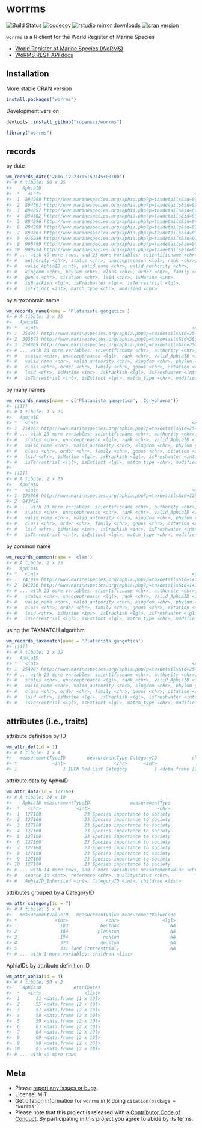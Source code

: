 worrms
======



<!-- README.md is generated from README.Rmd. Please edit that file -->

[![Build Status](https://travis-ci.org/ropensci/worrms.svg?branch=master)](https://travis-ci.org/ropensci/worrms)
[![codecov](https://codecov.io/gh/ropensci/worrms/branch/master/graph/badge.svg)](https://codecov.io/gh/ropensci/worrms)
[![rstudio mirror downloads](http://cranlogs.r-pkg.org/badges/worrms)](https://github.com/metacran/cranlogs.app)
[![cran version](http://www.r-pkg.org/badges/version/worrms)](https://cran.r-project.org/package=worrms)

`worrms` is a R client for the World Register of Marine Species

* [World Register of Marine Species (WoRMS)](http://www.marinespecies.org/)
* [WoRMS REST API docs](http://www.marinespecies.org/rest/)

## Installation

More stable CRAN version


```r
install.packages("worrms")
```

Development version


```r
devtools::install_github("ropensci/worrms")
```


```r
library("worrms")
```

## records

by date


```r
wm_records_date('2016-12-23T05:59:45+00:00')
#> # A tibble: 50 x 25
#>    AphiaID                                                           url
#>  *   <int>                                                         <chr>
#>  1  894298 http://www.marinespecies.org/aphia.php?p=taxdetails&id=894298
#>  2  894301 http://www.marinespecies.org/aphia.php?p=taxdetails&id=894301
#>  3  894297 http://www.marinespecies.org/aphia.php?p=taxdetails&id=894297
#>  4  894302 http://www.marinespecies.org/aphia.php?p=taxdetails&id=894302
#>  5  894296 http://www.marinespecies.org/aphia.php?p=taxdetails&id=894296
#>  6  894299 http://www.marinespecies.org/aphia.php?p=taxdetails&id=894299
#>  7  894303 http://www.marinespecies.org/aphia.php?p=taxdetails&id=894303
#>  8  915236 http://www.marinespecies.org/aphia.php?p=taxdetails&id=915236
#>  9  906769 http://www.marinespecies.org/aphia.php?p=taxdetails&id=906769
#> 10  909454 http://www.marinespecies.org/aphia.php?p=taxdetails&id=909454
#> # ... with 40 more rows, and 23 more variables: scientificname <chr>,
#> #   authority <chr>, status <chr>, unacceptreason <lgl>, rank <chr>,
#> #   valid_AphiaID <int>, valid_name <chr>, valid_authority <chr>,
#> #   kingdom <chr>, phylum <chr>, class <chr>, order <chr>, family <chr>,
#> #   genus <chr>, citation <chr>, lsid <chr>, isMarine <int>,
#> #   isBrackish <lgl>, isFreshwater <lgl>, isTerrestrial <lgl>,
#> #   isExtinct <int>, match_type <chr>, modified <chr>
```

by a taxonomic name


```r
wm_records_name(name = 'Platanista gangetica')
#> # A tibble: 3 x 25
#>   AphiaID                                                           url
#> *   <int>                                                         <chr>
#> 1  254967 http://www.marinespecies.org/aphia.php?p=taxdetails&id=254967
#> 2  383571 http://www.marinespecies.org/aphia.php?p=taxdetails&id=383571
#> 3  254969 http://www.marinespecies.org/aphia.php?p=taxdetails&id=254969
#> # ... with 23 more variables: scientificname <chr>, authority <chr>,
#> #   status <chr>, unacceptreason <lgl>, rank <chr>, valid_AphiaID <int>,
#> #   valid_name <chr>, valid_authority <chr>, kingdom <chr>, phylum <chr>,
#> #   class <chr>, order <chr>, family <chr>, genus <chr>, citation <chr>,
#> #   lsid <chr>, isMarine <int>, isBrackish <lgl>, isFreshwater <int>,
#> #   isTerrestrial <int>, isExtinct <lgl>, match_type <chr>, modified <chr>
```

by many names


```r
wm_records_names(name = c('Platanista gangetica', 'Coryphaena'))
#> [[1]]
#> # A tibble: 1 x 25
#>   AphiaID                                                           url
#> *   <int>                                                         <chr>
#> 1  254967 http://www.marinespecies.org/aphia.php?p=taxdetails&id=254967
#> # ... with 23 more variables: scientificname <chr>, authority <chr>,
#> #   status <chr>, unacceptreason <lgl>, rank <chr>, valid_AphiaID <int>,
#> #   valid_name <chr>, valid_authority <chr>, kingdom <chr>, phylum <chr>,
#> #   class <chr>, order <chr>, family <chr>, genus <chr>, citation <chr>,
#> #   lsid <chr>, isMarine <lgl>, isBrackish <lgl>, isFreshwater <int>,
#> #   isTerrestrial <lgl>, isExtinct <lgl>, match_type <chr>, modified <chr>
#> 
#> [[2]]
#> # A tibble: 2 x 25
#>   AphiaID                                                           url
#> *   <int>                                                         <chr>
#> 1  125960 http://www.marinespecies.org/aphia.php?p=taxdetails&id=125960
#> 2  843430                                                          <NA>
#> # ... with 23 more variables: scientificname <chr>, authority <chr>,
#> #   status <chr>, unacceptreason <chr>, rank <chr>, valid_AphiaID <int>,
#> #   valid_name <chr>, valid_authority <chr>, kingdom <chr>, phylum <chr>,
#> #   class <chr>, order <chr>, family <chr>, genus <chr>, citation <chr>,
#> #   lsid <chr>, isMarine <int>, isBrackish <int>, isFreshwater <int>,
#> #   isTerrestrial <int>, isExtinct <lgl>, match_type <chr>, modified <chr>
```

by common name


```r
wm_records_common(name = 'clam')
#> # A tibble: 2 x 25
#>   AphiaID                                                           url
#> *   <int>                                                         <chr>
#> 1  141919 http://www.marinespecies.org/aphia.php?p=taxdetails&id=141919
#> 2  141936 http://www.marinespecies.org/aphia.php?p=taxdetails&id=141936
#> # ... with 23 more variables: scientificname <chr>, authority <chr>,
#> #   status <chr>, unacceptreason <lgl>, rank <chr>, valid_AphiaID <int>,
#> #   valid_name <chr>, valid_authority <chr>, kingdom <chr>, phylum <chr>,
#> #   class <chr>, order <chr>, family <chr>, genus <chr>, citation <chr>,
#> #   lsid <chr>, isMarine <int>, isBrackish <lgl>, isFreshwater <lgl>,
#> #   isTerrestrial <lgl>, isExtinct <lgl>, match_type <chr>, modified <chr>
```

using the TAXMATCH algorithm


```r
wm_records_taxamatch(name = 'Platanista gangetica')
#> [[1]]
#> # A tibble: 1 x 25
#>   AphiaID                                                           url
#> *   <int>                                                         <chr>
#> 1  254967 http://www.marinespecies.org/aphia.php?p=taxdetails&id=254967
#> # ... with 23 more variables: scientificname <chr>, authority <chr>,
#> #   status <chr>, unacceptreason <lgl>, rank <chr>, valid_AphiaID <int>,
#> #   valid_name <chr>, valid_authority <chr>, kingdom <chr>, phylum <chr>,
#> #   class <chr>, order <chr>, family <chr>, genus <chr>, citation <chr>,
#> #   lsid <chr>, isMarine <lgl>, isBrackish <lgl>, isFreshwater <int>,
#> #   isTerrestrial <lgl>, isExtinct <lgl>, match_type <chr>, modified <chr>
```

## attributes (i.e., traits)

attribute definition by ID


```r
wm_attr_def(id = 1)
#> # A tibble: 1 x 4
#>   measurementTypeID        measurementType CategoryID             children
#> *             <int>                  <chr>      <int>               <list>
#> 1                 1 IUCN Red List Category          1 <data.frame [2 x 4]>
```

attribute data by AphiaID


```r
wm_attr_data(id = 127160)
#> # A tibble: 24 x 10
#>    AphiaID measurementTypeID               measurementType
#>  *   <chr>             <int>                         <chr>
#>  1  127160                23 Species importance to society
#>  2  127160                23 Species importance to society
#>  3  127160                23 Species importance to society
#>  4  127160                23 Species importance to society
#>  5  127160                23 Species importance to society
#>  6  127160                23 Species importance to society
#>  7  127160                23 Species importance to society
#>  8  127160                23 Species importance to society
#>  9  127160                23 Species importance to society
#> 10  127160                23 Species importance to society
#> # ... with 14 more rows, and 7 more variables: measurementValue <chr>,
#> #   source_id <int>, reference <chr>, qualitystatus <chr>,
#> #   AphiaID_Inherited <int>, CategoryID <int>, children <list>
```

attributes grouped by a CategoryID


```r
wm_attr_category(id = 7)
#> # A tibble: 5 x 4
#>   measurementValueID   measurementValue measurementValueCode
#> *              <int>              <chr>                <lgl>
#> 1                183            benthos                   NA
#> 2                184           plankton                   NA
#> 3                194             nekton                   NA
#> 4                323            neuston                   NA
#> 5                331 land (terrestrial)                   NA
#> # ... with 1 more variables: children <list>
```

AphiaIDs by attribute definition ID


```r
wm_attr_aphia(id = 4)
#> # A tibble: 50 x 2
#>    AphiaID            Attributes
#>  *   <int>                <list>
#>  1      11 <data.frame [1 x 10]>
#>  2      55 <data.frame [2 x 10]>
#>  3      57 <data.frame [2 x 10]>
#>  4      58 <data.frame [2 x 10]>
#>  5      59 <data.frame [2 x 10]>
#>  6      63 <data.frame [2 x 10]>
#>  7      64 <data.frame [2 x 10]>
#>  8      69 <data.frame [2 x 10]>
#>  9      90 <data.frame [2 x 10]>
#> 10      91 <data.frame [2 x 10]>
#> # ... with 40 more rows
```


## Meta

* Please [report any issues or bugs](https://github.com/ropensci/worrms/issues).
* License: MIT
* Get citation information for `worrms` in R doing `citation(package = 'worrms')`
* Please note that this project is released with a [Contributor Code of Conduct](CODE_OF_CONDUCT.md).
By participating in this project you agree to abide by its terms.
